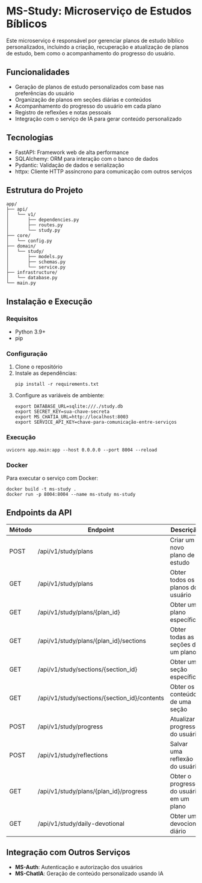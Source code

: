 # MS-Study: Microserviço de Estudos Bíblicos

Este microserviço é responsável por gerenciar planos de estudo bíblico personalizados, incluindo a criação, recuperação e atualização de planos de estudo, bem como o acompanhamento do progresso do usuário.

## Funcionalidades

- Geração de planos de estudo personalizados com base nas preferências do usuário
- Organização de planos em seções diárias e conteúdos
- Acompanhamento do progresso do usuário em cada plano
- Registro de reflexões e notas pessoais
- Integração com o serviço de IA para gerar conteúdo personalizado

## Tecnologias

- FastAPI: Framework web de alta performance
- SQLAlchemy: ORM para interação com o banco de dados
- Pydantic: Validação de dados e serialização
- httpx: Cliente HTTP assíncrono para comunicação com outros serviços

## Estrutura do Projeto

```
app/
├── api/
│   └── v1/
│       ├── dependencies.py
│       ├── routes.py
│       └── study.py
├── core/
│   └── config.py
├── domain/
│   └── study/
│       ├── models.py
│       ├── schemas.py
│       └── service.py
├── infrastructure/
│   └── database.py
└── main.py
```

## Instalação e Execução

### Requisitos

- Python 3.9+
- pip

### Configuração

1. Clone o repositório
2. Instale as dependências:
   ```
   pip install -r requirements.txt
   ```
3. Configure as variáveis de ambiente:
   ```
   export DATABASE_URL=sqlite:///./study.db
   export SECRET_KEY=sua-chave-secreta
   export MS_CHATIA_URL=http://localhost:8003
   export SERVICE_API_KEY=chave-para-comunicação-entre-serviços
   ```

### Execução

```
uvicorn app.main:app --host 0.0.0.0 --port 8004 --reload
```

### Docker

Para executar o serviço com Docker:

```
docker build -t ms-study .
docker run -p 8004:8004 --name ms-study ms-study
```

## Endpoints da API

| Método | Endpoint | Descrição |
|--------|----------|-----------|
| POST | /api/v1/study/plans | Criar um novo plano de estudo |
| GET | /api/v1/study/plans | Obter todos os planos do usuário |
| GET | /api/v1/study/plans/{plan_id} | Obter um plano específico |
| GET | /api/v1/study/plans/{plan_id}/sections | Obter todas as seções de um plano |
| GET | /api/v1/study/sections/{section_id} | Obter uma seção específica |
| GET | /api/v1/study/sections/{section_id}/contents | Obter os conteúdos de uma seção |
| POST | /api/v1/study/progress | Atualizar o progresso do usuário |
| POST | /api/v1/study/reflections | Salvar uma reflexão do usuário |
| GET | /api/v1/study/plans/{plan_id}/progress | Obter o progresso do usuário em um plano |
| GET | /api/v1/study/daily-devotional | Obter um devocional diário |

## Integração com Outros Serviços

- **MS-Auth**: Autenticação e autorização dos usuários
- **MS-ChatIA**: Geração de conteúdo personalizado usando IA 